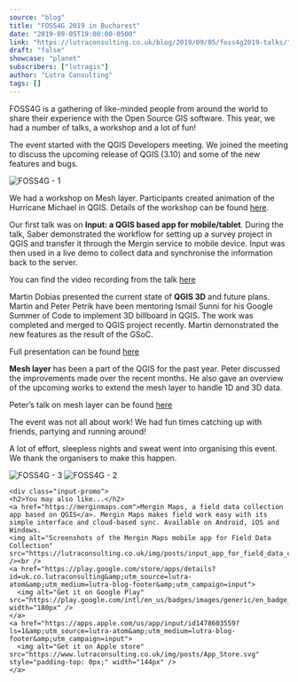 ```yaml
---
source: "blog"
title: "FOSS4G 2019 in Bucharest"
date: "2019-09-05T19:00:00-0500"
link: "https://lutraconsulting.co.uk/blog/2019/09/05/foss4g2019-talks/"
draft: "false"
showcase: "planet"
subscribers: ["lutragis"]
author: "Lutra Consulting"
tags: []
---
```


<p>FOSS4G is a gathering of like-minded people from around the world to share their experience with the Open Source GIS software. This year, we had a number of talks, a workshop and a lot of fun!</p>

<!-- more -->

<p>The event started with the QGIS Developers meeting. We joined the meeting to discuss the upcoming release of QGIS (3.10) and some of the new features and bugs.</p>

<p><img alt="FOSS4G - 1" src="https://www.lutraconsulting.co.uk/img/posts/foss4g_1.jpeg" /></p>

<p>We had a workshop on Mesh layer. Participants created animation of the Hurricane Michael in QGIS. Details of the workshop can be found <a href="https://docs.google.com/document/d/19T7hJCn0HGcn9q4NmG5blwdagOkRpv9ND_n94J-To3I/edit?usp=sharing">here</a>.</p>

<p>Our first talk was on <strong>Input: a QGIS based app for mobile/tablet</strong>. During the talk, Saber demonstrated the workflow for setting up a survey project in QGIS and transfer it through the Mergin service to mobile device. Input was then used in a live demo to collect data and synchronise the information back to the server.</p>

<p>You can find the video recording from the talk <a href="https://media.ccc.de/v/bucharest-110-input-a-touch-friendly-mobile-app-for-data-collection">here</a></p>

<p>Martin Dobias presented the current state of <strong>QGIS 3D</strong> and future plans. Martin and Peter Petrik have been mentoring Ismail Sunni for his Google Summer of Code to implement 3D billboard in QGIS. The work was completed and merged to QGIS project recently. Martin demonstrated the new features as the result of the GSoC.</p>

<p>Full presentation can be found <a href="https://media.ccc.de/v/bucharest-380-qgis-3d-current-state-and-future-plans">here</a></p>

<p><strong>Mesh layer</strong> has been a part of the QGIS for the past year. Peter discussed the improvements made over the recent months. He also gave an overview of the upcoming works to extend the mesh layer to handle 1D and 3D data.</p>

<p>Peter’s talk on mesh layer can be found <a href="https://media.ccc.de/v/bucharest-109-mesh-gis-data-beyond-raster-and-vector">here</a></p>

<p>The event was not all about work! We had fun times catching up with friends, partying and running around!</p>

<p>A lot of effort, sleepless nights and sweat went into organising this event. We thank the organisers to make this happen.</p>

<p><img alt="FOSS4G - 3" src="https://www.lutraconsulting.co.uk/img/posts/foss4g_3.jpg" />
<img alt="FOSS4G - 2" src="https://www.lutraconsulting.co.uk/img/posts/foss4g_2.jpg" /></p>

    <div class="input-promo">
    <h2>You may also like...</h2>
    <a href="https://merginmaps.com">Mergin Maps, a field data collection app based on QGIS</a>. Mergin Maps makes field work easy with its simple interface and cloud-based sync. Available on Android, iOS and Windows.
    <img alt="Screenshots of the Mergin Maps mobile app for Field Data Collection" src="https://lutraconsulting.co.uk/img/posts/input_app_for_field_data_collection.jpg" /><br />
    <a href="https://play.google.com/store/apps/details?id=uk.co.lutraconsulting&amp;utm_source=lutra-atom&amp;utm_medium=lutra-blog-footer&amp;utm_campaign=input">
      <img alt="Get it on Google Play" src="https://play.google.com/intl/en_us/badges/images/generic/en_badge_web_generic.png" width="180px" />
    </a>
    <a href="https://apps.apple.com/us/app/input/id1478603559?ls=1&amp;utm_source=lutra-atom&amp;utm_medium=lutra-blog-footer&amp;utm_campaign=input">
      <img alt="Get it on Apple store" src="https://www.lutraconsulting.co.uk/img/posts/App_Store.svg" style="padding-top: 0px;" width="144px" />
    </a>
  </div>
